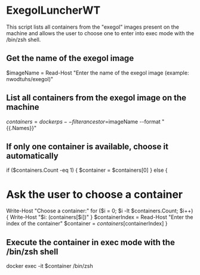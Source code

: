# ExegolLuncherWT

This script lists all containers from the "exegol" images present on the machine and allows the user to choose one to enter into exec mode with the /bin/zsh shell.

## Get the name of the exegol image
$imageName = Read-Host "Enter the name of the exegol image (example: nwodtuhs/exegol)"

## List all containers from the exegol image on the machine
$containers = docker ps --filter ancestor=$imageName --format "{{.Names}}"

## If only one container is available, choose it automatically
if ($containers.Count -eq 1) {
  $container = $containers[0]
} else {
  # Ask the user to choose a container
  Write-Host "Choose a container:"
  for ($i = 0; $i -lt $containers.Count; $i++) {
    Write-Host "$i: $($containers[$i])"
  }
  $containerIndex = Read-Host "Enter the index of the container"
  $container = $containers[$containerIndex]
}

## Execute the container in exec mode with the /bin/zsh shell
docker exec -it $container /bin/zsh
